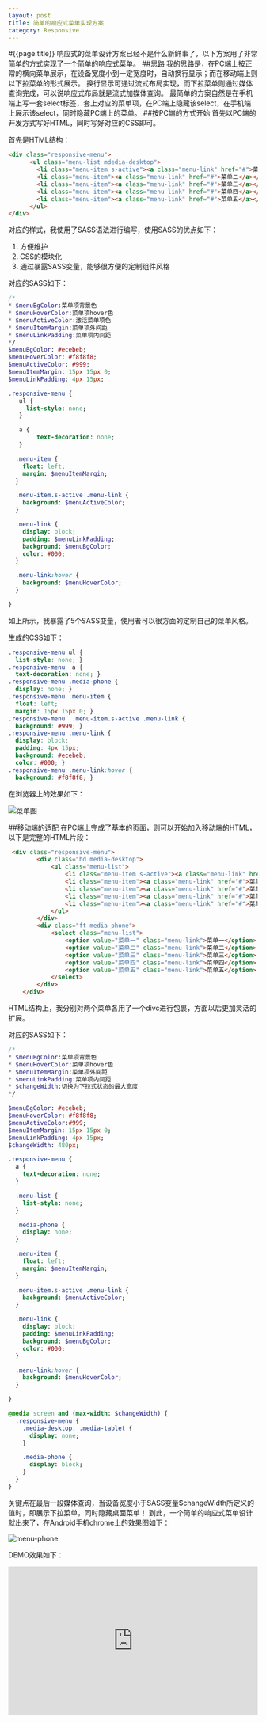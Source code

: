 ```yaml
---
layout: post
title: 简单的响应式菜单实现方案
category: Responsive
---
```

#{{page.title}}
响应式的菜单设计方案已经不是什么新鲜事了，以下方案用了非常简单的方式实现了一个简单的响应式菜单。
##思路
我的思路是，在PC端上按正常的横向菜单展示，在设备宽度小到一定宽度时，自动换行显示；而在移动端上则以下拉菜单的形式展示。
换行显示可通过流式布局实现，而下拉菜单则通过媒体查询完成，可以说响应式布局就是流式加媒体查询。
最简单的方案自然是在手机端上写一套select标签，套上对应的菜单项，在PC端上隐藏该select，在手机端上展示该select，同时隐藏PC端上的菜单。
##按PC端的方式开始
首先以PC端的开发方式写好HTML，同时写好对应的CSS即可。

首先是HTML结构：

```html
<div class="responsive-menu">
      <ul class="menu-list mdedia-desktop">
        <li class="menu-item s-active"><a class="menu-link" href="#">菜单一</a></li>
        <li class="menu-item"><a class="menu-link" href="#">菜单二</a></li>
        <li class="menu-item"><a class="menu-link" href="#">菜单三</a></li>
        <li class="menu-item"><a class="menu-link" href="#">菜单四</a></li>
        <li class="menu-item"><a class="menu-link" href="#">菜单五</a></li>
      </ul>
</div>
```
对应的样式，我使用了SASS语法进行编写，使用SASS的优点如下：
1. 方便维护
2. CSS的模块化
3. 通过暴露SASS变量，能够很方便的定制组件风格

对应的SASS如下：

```sass
/*
* $menuBgColor:菜单项背景色
* $menuHoverColor:菜单项hover色
* $menuActiveColor:激活菜单项色
* $menuItemMargin:菜单项外间距
* $menuLinkPadding:菜单项内间距
*/
$menuBgColor: #ecebeb;
$menuHoverColor: #f8f8f8;
$menuActiveColor: #999;
$menuItemMargin: 15px 15px 0;
$menuLinkPadding: 4px 15px;

.responsive-menu {
   ul {
     list-style: none;
   }

   a {
        text-decoration: none;
   }

  .menu-item {
    float: left;
    margin: $menuItemMargin;
  }

  .menu-item.s-active .menu-link {
    background: $menuActiveColor;
  }

  .menu-link {
    display: block;
    padding: $menuLinkPadding;
    background: $menuBgColor;
    color: #000;
  }

  .menu-link:hover {
    background: $menuHoverColor;
  }

}
```
如上所示，我暴露了5个SASS变量，使用者可以很方面的定制自己的菜单风格。

生成的CSS如下：

```css
.responsive-menu ul {
  list-style: none; }
.responsive-menu  a {
  text-decoration: none; }
.responsive-menu .media-phone {
  display: none; }
.responsive-menu .menu-item {
  float: left;
  margin: 15px 15px 0; }
.responsive-menu  .menu-item.s-active .menu-link {
  background: #999; }
.responsive-menu .menu-link {
  display: block;
  padding: 4px 15px;
  background: #ecebeb;
  color: #000; }
.responsive-menu .menu-link:hover {
  background: #f8f8f8; }
```
在浏览器上的效果如下：

![菜单图](/img/menu.jpg)

##移动端的适配
在PC端上完成了基本的页面，则可以开始加入移动端的HTML，以下是完整的HTML片段：

```html
 <div class="responsive-menu">
        <div class="bd media-desktop">
            <ul class="menu-list">
                <li class="menu-item s-active"><a class="menu-link" href="#">菜单一</a></li>
                <li class="menu-item"><a class="menu-link" href="#">菜单二</a></li>
                <li class="menu-item"><a class="menu-link" href="#">菜单三</a></li>
                <li class="menu-item"><a class="menu-link" href="#">菜单四</a></li>
                <li class="menu-item"><a class="menu-link" href="#">菜单五</a></li>
            </ul>
        </div>
        <div class="ft media-phone">
            <select class="menu-list">
                <option value="菜单一" class="menu-link">菜单一</option>
                <option value="菜单二" class="menu-link">菜单二</option>
                <option value="菜单三" class="menu-link">菜单三</option>
                <option value="菜单四" class="menu-link">菜单四</option>
                <option value="菜单五" class="menu-link">菜单五</option>
            </select>
        </div>
    </div>
```
HTML结构上，我分别对两个菜单各用了一个divc进行包裹，方面以后更加灵活的扩展。

对应的SASS如下：

```sass
/*
* $menuBgColor:菜单项背景色
* $menuHoverColor:菜单项hover色
* $menuItemMargin:菜单项外间距
* $menuLinkPadding:菜单项内间距
* $changeWidth:切换为下拉式状态的最大宽度
*/

$menuBgColor: #ecebeb;
$menuHoverColor: #f8f8f8;
$menuActiveColor:#999;
$menuItemMargin: 15px 15px 0;
$menuLinkPadding: 4px 15px;
$changeWidth: 480px;

.responsive-menu {
  a {
    text-decoration: none;
  }

  .menu-list {
    list-style: none;
  }

  .media-phone {
    display: none;
  }

  .menu-item {
    float: left;
    margin: $menuItemMargin;
  }

  .menu-item.s-active .menu-link {
    background: $menuActiveColor;
  }

  .menu-link {
    display: block;
    padding: $menuLinkPadding;
    background: $menuBgColor;
    color: #000;
  }

  .menu-link:hover {
    background: $menuHoverColor;
  }

}

@media screen and (max-width: $changeWidth) {
  .responsive-menu {
    .media-desktop, .media-tablet {
      display: none;
    }

    .media-phone {
      display: block;
    }
  }
}
```

关键点在最后一段媒体查询，当设备宽度小于SASS变量$changeWidth所定义的值时，即展示下拉菜单，同时隐藏桌面菜单！
到此，一个简单的响应式菜单设计就出来了，在Android手机chrome上的效果图如下：

![menu-phone](/img/menu-phone.png)

DEMO效果如下：
<iframe style="width: 100%; height: 300px" src="http://sandbox.runjs.cn/show/0ogiglnv" allowfullscreen="allowfullscreen" frameborder="0"></iframe>






